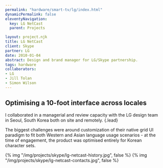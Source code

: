 ```yaml
---
permalink: "hardware/smart-tv/lg/index.html"
dynamicPermalink: false
eleventyNavigation:
  key: LG NetCast
  parent: Projects

layout: project.njk
title: LG NetCast
client: Skype
partner: LG
date: 2010-01-04
abstract: Design and brand manager for LG/Skype partnership.
tags: hardware
collaborators:
- LG
- Jill Tolan
- Simon Wilson
---
```


## Optimising a 10-foot interface across locales 

I collaborated in a managerial and review capacity with the LG design team 
in Seoul, South Korea both on site and remotely.
{.lead}

The biggest challenges were around customization of their native grid UI 
paradigm to fit both Western and Asian language usage scenarios - at the 
time of engagement, the product was optimised entirely for Korean character 
sets.

{% img "/img/projects/skype/lg-netcast-history.jpg", false %}
{% img "/img/projects/skype/lg-netcast-contacts.jpg", false %}
